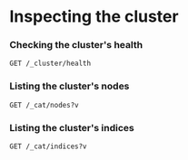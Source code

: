 # Inspecting the cluster

### Checking the cluster's health

```
GET /_cluster/health
```

### Listing the cluster's nodes

```
GET /_cat/nodes?v
```

### Listing the cluster's indices

```
GET /_cat/indices?v
```

